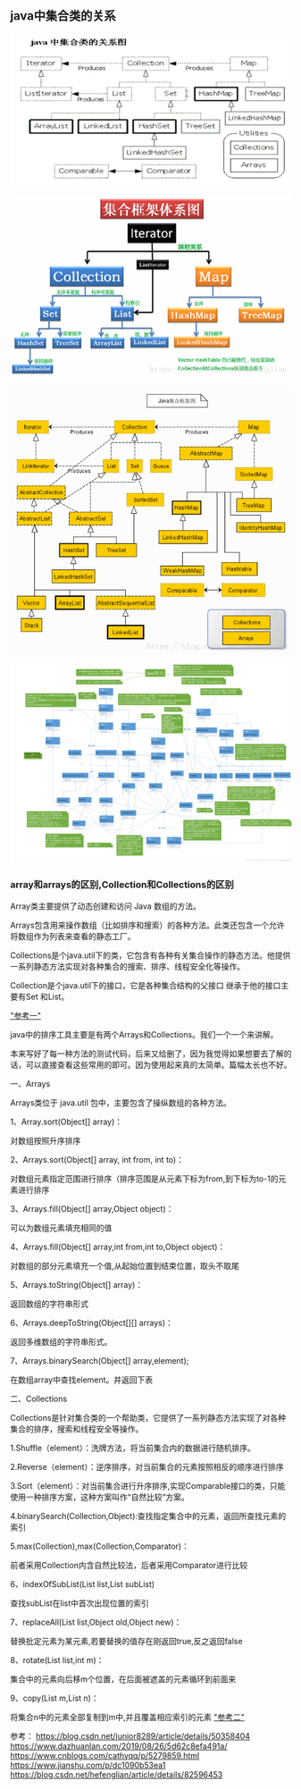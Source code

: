 ## java中集合类的关系

!["集合类的关系"](https://raw.githubusercontent.com/Joey-Hu/leetcode_dataStructure_algorithms/master/images/jihelei.png)

!["collection1.png"](./images/collection1.png)

!["collection2.gif"](./images/collection2.gif)

!["collection3.png"](./images/collection3.png)

### array和arrays的区别,Collection和Collections的区别

Array类主要提供了动态创建和访问 Java 数组的方法。

Arrays包含用来操作数组（比如排序和搜索）的各种方法。此类还包含一个允许将数组作为列表来查看的静态工厂。

Collections是个java.util下的类，它包含有各种有关集合操作的静态方法。他提供一系列静态方法实现对各种集合的搜索、排序、线程安全化等操作。

Collection是个java.util下的接口，它是各种集合结构的父接口  继承于他的接口主要有Set 和List。

["参考一"](https://blog.csdn.net/xinshishenchao/article/details/54412065?depth_1-utm_source=distribute.pc_relevant.none-task&utm_source=distribute.pc_relevant.none-task)

java中的排序工具主要是有两个Arrays和Collections。我们一个一个来讲解。

本来写好了每一种方法的测试代码，后来又给删了，因为我觉得如果想要去了解的话，可以直接查看这些常用的即可。因为使用起来真的太简单。篇幅太长也不好。

一、Arrays

Arrays类位于 java.util 包中，主要包含了操纵数组的各种方法。

1、Array.sort(Object[] array)：

对数组按照升序排序

2、Arrays.sort(Object[] array, int from, int to)：

对数组元素指定范围进行排序（排序范围是从元素下标为from,到下标为to-1的元素进行排序

3、Arrays.fill(Object[] array,Object object)：

可以为数组元素填充相同的值

4、Arrays.fill(Object[] array,int from,int to,Object object)：

对数组的部分元素填充一个值,从起始位置到结束位置，取头不取尾

5、Arrays.toString(Object[] array)：

返回数组的字符串形式

6、Arrays.deepToString(Object[][] arrays)：

返回多维数组的字符串形式。

7、Arrays.binarySearch(Object[] array,element);

在数组array中查找element。并返回下表

二、Collections

Collections是针对集合类的一个帮助类，它提供了一系列静态方法实现了对各种集合的排序，搜索和线程安全等操作。

1.Shuffle（element）：洗牌方法，将当前集合内的数据进行随机排序。

2.Reverse（element）：逆序排序，对当前集合的元素按照相反的顺序进行排序

3.Sort（element）：对当前集合进行升序排序,实现Comparable接口的类，只能使用一种排序方案，这种方案叫作“自然比较”方案。

4.binarySearch(Collection,Object):查找指定集合中的元素，返回所查找元素的索引

5.max(Collection),max(Collection,Comparator)：

前者采用Collection内含自然比较法，后者采用Comparator进行比较

6、indexOfSubList(List list,List subList)

查找subList在list中首次出现位置的索引

7、replaceAll(List list,Object old,Object new)：

替换批定元素为某元素,若要替换的值存在刚返回true,反之返回false

8、rotate(List list,int m)：

集合中的元素向后移m个位置，在后面被遮盖的元素循环到前面来

9、copy(List m,List n)：

将集合n中的元素全部复制到m中,并且覆盖相应索引的元素
["参考二"](https://baijiahao.baidu.com/s?id=1651514735396111576&wfr=spider&for=pc)




参考：
https://blog.csdn.net/junior8289/article/details/50358404
https://www.dazhuanlan.com/2019/08/26/5d62c8efa491a/
https://www.cnblogs.com/cathyqq/p/5279859.html
https://www.jianshu.com/p/dc1090b53ea1
https://blog.csdn.net/hefenglian/article/details/82596453 